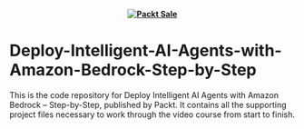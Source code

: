 
<b><p align='center'>[![Packt Sale](https://static.packt-cdn.com/assets/images/packt+events/Improve_UX.png)](https://packt.link/algotradingpython)</p></b> 

# Deploy-Intelligent-AI-Agents-with-Amazon-Bedrock-Step-by-Step
This is the code repository for Deploy Intelligent AI Agents with Amazon Bedrock – Step-by-Step, published by Packt. It contains all the supporting project files necessary to work through the video course from start to finish.
